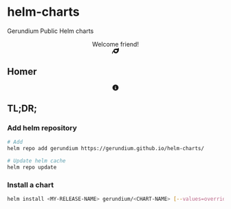 # helm-charts
Gerundium Public Helm charts

<p style="text-align: center;">Welcome friend!</br><svg xmlns="http://www.w3.org/2000/svg" height="1em" fill="currentColor" viewBox="0 0 512 448">
  <path d="M 272 64 L 272 64 L 376 64 Q 408 64 434 48 Q 460 32 475 5 Q 478 0 483 0 Q 489 0 491 5 Q 512 60 512 125 Q 511 206 479 271 Q 448 337 394 376 Q 340 415 273 416 L 272 416 Q 210 415 164 379 Q 118 343 102 285 Q 50 333 48 408 L 48 424 Q 46 446 24 448 Q 2 446 0 424 L 0 408 Q 1 351 26 304 Q 52 258 96 228 Q 103 158 152 112 Q 200 66 272 64 L 272 64 L 272 64 Z M 190 211 Q 190 233 206 249 L 277 318 Q 288 327 299 318 L 370 249 Q 386 233 386 211 Q 386 188 371 173 Q 355 158 333 157 L 331 157 Q 309 158 293 173 L 288 178 L 283 173 Q 267 158 245 157 L 243 157 Q 220 158 205 173 Q 190 188 190 211 L 190 211 Z" />
</svg></p>

## Homer

<p style="text-align: center;">
<!-- circle-info icon by Free Icons (https://free-icons.github.io/free-icons/) -->
<svg xmlns="http://www.w3.org/2000/svg" height="1em" fill="currentColor" viewBox="0 0 512 512">
  <path
    d="M 256 512 Q 326 511 384 478 L 384 478 Q 442 444 478 384 Q 512 323 512 256 Q 512 189 478 128 Q 442 68 384 34 Q 326 1 256 0 Q 186 1 128 34 Q 70 68 34 128 Q 0 189 0 256 Q 0 323 34 384 Q 70 444 128 478 Q 186 511 256 512 L 256 512 Z M 216 336 L 240 336 L 240 272 L 216 272 Q 194 270 192 248 Q 194 226 216 224 L 264 224 Q 286 226 288 248 L 288 336 L 296 336 Q 318 338 320 360 Q 318 382 296 384 L 216 384 Q 194 382 192 360 Q 194 338 216 336 L 216 336 Z M 256 128 Q 270 128 279 137 L 279 137 Q 288 146 288 160 Q 288 174 279 183 Q 270 192 256 192 Q 242 192 233 183 Q 224 174 224 160 Q 224 146 233 137 Q 242 128 256 128 L 256 128 Z"
  />
</svg>
</p>



## TL;DR;

### Add helm repository
```bash
# Add
helm repo add gerundium https://gerundium.github.io/helm-charts/

# Update helm cache
helm repo update
```

### Install a chart
```bash
helm install <MY-RELEASE-NAME> gerundium/<CHART-NAME> [--values=overrides.yaml]
```